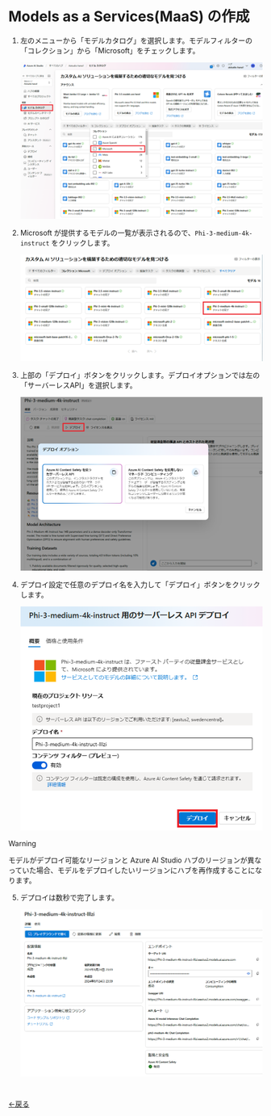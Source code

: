 # Models as a Services(MaaS) の作成
1. 左のメニューから「モデルカタログ」を選択します。モデルフィルターの「コレクション」から「Microsoft」をチェックします。

    ![](images/3_001.png)

1. Microsoft が提供するモデルの一覧が表示されるので、`Phi-3-medium-4k-instruct` をクリックします。

    ![](images/3_002.png)

1. 上部の「デプロイ」ボタンをクリックします。デプロイオプションでは左の「サーバーレスAPI」を選択します。

    ![](images/3_003.png)

1. デプロイ設定で任意のデプロイ名を入力して「デプロイ」ボタンをクリックします。

    ![](images/3_004.png)

> [!WARNING]
> モデルがデプロイ可能なリージョンと Azure AI Studio ハブのリージョンが異なっていた場合、モデルをデプロイしたいリージョンにハブを再作成することになります。


5. デプロイは数秒で完了します。

    ![](images/3_005.png)


#
[←戻る](./README.md)